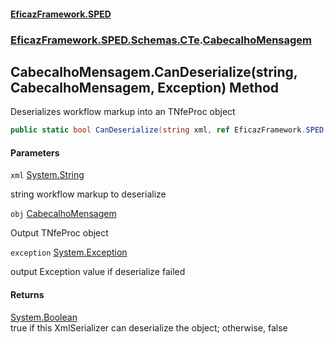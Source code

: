 #### [EficazFramework.SPED](EficazFrameworkSPED.md 'EficazFramework SPED')
### [EficazFramework.SPED.Schemas.CTe](EficazFramework.SPED.Schemas.CTe.md 'EficazFramework.SPED.Schemas.CTe').[CabecalhoMensagem](EficazFramework.SPED.Schemas.CTe/CabecalhoMensagem.md 'EficazFramework.SPED.Schemas.CTe.CabecalhoMensagem')

## CabecalhoMensagem.CanDeserialize(string, CabecalhoMensagem, Exception) Method

Deserializes workflow markup into an TNfeProc object

```csharp
public static bool CanDeserialize(string xml, ref EficazFramework.SPED.Schemas.CTe.CabecalhoMensagem obj, ref System.Exception exception);
```
#### Parameters

<a name='EficazFramework.SPED.Schemas.CTe.CabecalhoMensagem.CanDeserialize(string,EficazFramework.SPED.Schemas.CTe.CabecalhoMensagem,System.Exception).xml'></a>

`xml` [System.String](https://docs.microsoft.com/en-us/dotnet/api/System.String 'System.String')

string workflow markup to deserialize

<a name='EficazFramework.SPED.Schemas.CTe.CabecalhoMensagem.CanDeserialize(string,EficazFramework.SPED.Schemas.CTe.CabecalhoMensagem,System.Exception).obj'></a>

`obj` [CabecalhoMensagem](EficazFramework.SPED.Schemas.CTe/CabecalhoMensagem.md 'EficazFramework.SPED.Schemas.CTe.CabecalhoMensagem')

Output TNfeProc object

<a name='EficazFramework.SPED.Schemas.CTe.CabecalhoMensagem.CanDeserialize(string,EficazFramework.SPED.Schemas.CTe.CabecalhoMensagem,System.Exception).exception'></a>

`exception` [System.Exception](https://docs.microsoft.com/en-us/dotnet/api/System.Exception 'System.Exception')

output Exception value if deserialize failed

#### Returns
[System.Boolean](https://docs.microsoft.com/en-us/dotnet/api/System.Boolean 'System.Boolean')  
true if this XmlSerializer can deserialize the object; otherwise, false